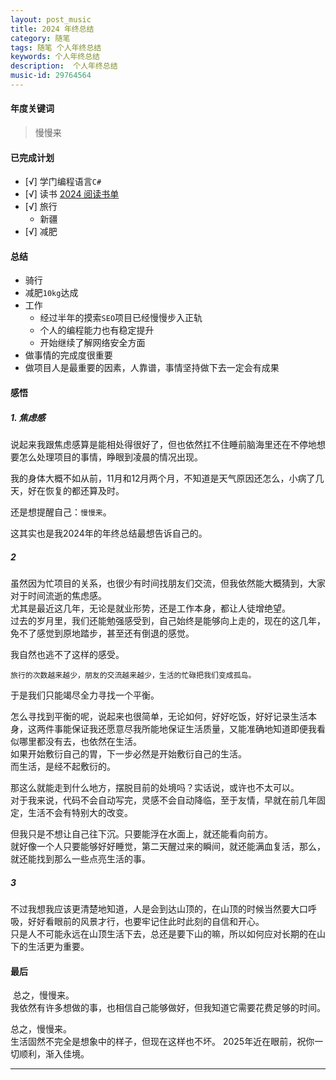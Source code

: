 ```yaml
---
layout: post_music  
title: 2024 年终总结
category: 随笔  
tags: 随笔 个人年终总结  	
keywords: 个人年终总结 
description:  个人年终总结 
music-id: 29764564
---
```


#### 年度关键词

> 慢慢来

#### 已完成计划

- [√] 学门编程语言`C#`
- [√] 读书 [2024 阅读书单](/2024/12/31/Book-List-2024)
- [√] 旅行
  - 新疆
- [√] 减肥

#### 总结

- 骑行
- 减肥`10kg`达成
- 工作
  - 经过半年的摸索`SEO`项目已经慢慢步入正轨
  - 个人的编程能力也有稳定提升
  - 开始继续了解网络安全方面
- 做事情的完成度很重要
- 做项目人是最重要的因素，人靠谱，事情坚持做下去一定会有成果

#### 感悟

##### 1. *焦虑感*

  说起来我跟焦虑感算是能相处得很好了，但也依然扛不住睡前脑海里还在不停地想要怎么处理项目的事情，睁眼到凌晨的情况出现。

  我的身体大概不如从前，11月和12月两个月，不知道是天气原因还怎么，小病了几天，好在恢复的都还算及时。

  还是想提醒自己：`慢慢来`。

  这其实也是我2024年的年终总结最想告诉自己的。

##### 2

  虽然因为忙项目的关系，也很少有时间找朋友们交流，但我依然能大概猜到，大家对于时间流逝的焦虑感。  
  尤其是最近这几年，无论是就业形势，还是工作本身，都让人徒增绝望。  
  过去的岁月里，我们还能勉强感受到，自己始终是能够向上走的，现在的这几年，免不了感觉到原地踏步，甚至还有倒退的感觉。  

  我自然也逃不了这样的感受。  

  `旅行的次数越来越少，朋友的交流越来越少，生活的忙碌把我们变成孤岛。`

  于是我们只能竭尽全力寻找一个平衡。  

  怎么寻找到平衡的呢，说起来也很简单，无论如何，好好吃饭，好好记录生活本身，这两件事能保证我还愿意尽我所能地保证生活质量，又能准确地知道即便我看似哪里都没有去，也依然在生活。  
  如果开始敷衍自己的胃，下一步必然是开始敷衍自己的生活。  
  而生活，是经不起敷衍的。  

  那这么就能走到什么地方，摆脱目前的处境吗？实话说，或许也不太可以。  
  对于我来说，代码不会自动写完，灵感不会自动降临，至于友情，早就在前几年固定，生活不会有特别大的改变。  
  
  但我只是不想让自己往下沉。只要能浮在水面上，就还能看向前方。  
  就好像一个人只要能够好好睡觉，第二天醒过来的瞬间，就还能满血复活，那么，就还能找到那么一些点亮生活的事。

##### 3

  不过我想我应该更清楚地知道，人是会到达山顶的，在山顶的时候当然要大口呼吸，好好看眼前的风景才行，也要牢记住此时此刻的自信和开心。  
  只是人不可能永远在山顶生活下去，总还是要下山的嘛，所以如何应对长期的在山下的生活更为重要。

#### 最后

   总之，慢慢来。  
   我依然有许多想做的事，也相信自己能够做好，但我知道它需要花费足够的时间。

   总之，慢慢来。  
   生活固然不完全是想象中的样子，但现在这样也不坏。 2025年近在眼前，祝你一切顺利，渐入佳境。

---
